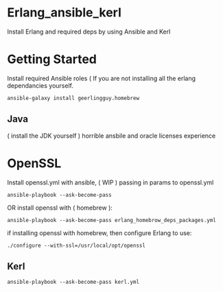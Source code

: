 # Erlang_ansible_kerl
Install Erlang and required deps by using Ansible and Kerl

# Getting Started

Install required Ansible roles ( If you are not installing all the erlang
dependancies yourself.
```
ansible-galaxy install geerlingguy.homebrew
```

## Java 
( install the JDK yourself ) horrible ansbile and oracle licenses experience

# OpenSSL
Install openssl.yml with ansible, ( WIP ) passing in params to openssl.yml
```
ansible-playbook --ask-become-pass 
```
OR
install openssl with ( homebrew ): 
```
ansible-playbook --ask-become-pass erlang_homebrow_deps_packages.yml
```

if installing openssl with homebrew, then configure Erlang to use:
```
./configure --with-ssl=/usr/local/opt/openssl
```

## Kerl
```
ansible-playbook --ask-become-pass kerl.yml
```